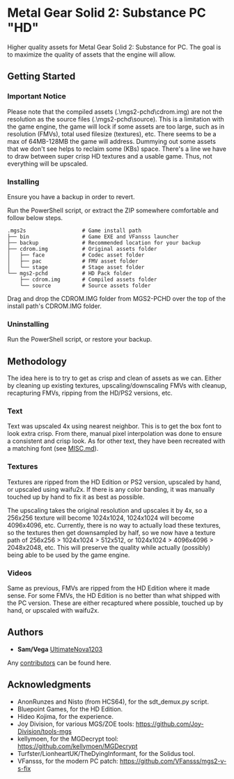 # Metal Gear Solid 2: Substance PC "HD"

Higher quality assets for Metal Gear Solid 2: Substance for PC. The goal is to maximize the quality of assets that the engine will allow.

## Getting Started

### Important Notice

Please note that the compiled assets (.\mgs2-pchd\cdrom.img) are not the resolution as the source files (.\mgs2-pchd\source). This is a limitation with the game engine, the game will lock if some assets are too large, such as in resolution (FMVs), total used filesize (textures), etc. There seems to be a max of 64MB-128MB the game will address. Dummying out some assets that we don't see helps to reclaim some (KBs) space. There's a line we have to draw between super crisp HD textures and a usable game. Thus, not everything will be upscaled.

### Installing

Ensure you have a backup in order to revert.

Run the PowerShell script, or extract the ZIP somewhere comfortable and follow below steps.
 
    .mgs2s                  # Game install path
    ├── bin                 # Game EXE and VFansss launcher
    ├── backup              # Recommended location for your backup
    ├── cdrom.img           # Original assets folder
    │   ├── face            # Codec asset folder
	│   ├── pac             # FMV asset folder
    │   └── stage           # Stage asset folder
    └── mgs2-pchd           # HD Pack folder
        ├── cdrom.img       # Compiled assets folder
        └── source          # Source assets folder

Drag and drop the CDROM.IMG folder from MGS2-PCHD over the top of the install path's CDROM.IMG folder.

### Uninstalling

Run the PowerShell script, or restore your backup.

## Methodology

The idea here is to try to get as crisp and clean of assets as we can. Either by cleaning up existing textures, upscaling/downscaling FMVs with cleanup, recapturing FMVs, ripping from the HD/PS2 versions, etc.

### Text

Text was upscaled 4x using nearest neighbor. This is to get the box font to look extra crisp. From there, manual pixel interpolation was done to ensure a consistent and crisp look. As for other text, they have been recreated with a matching font (see [MISC.md](https://github.com/UltimateNova1203/mgs2-pchd/blob/master/MISC.md)).

### Textures

Textures are ripped from the HD Edition or PS2 version, upscaled by hand, or upscaled using waifu2x. If there is any color banding, it was manually touched up by hand to fix it as best as possible.

The upscaling takes the original resolution and upscales it by 4x, so a 256x256 texture will become 1024x1024, 1024x1024 will become 4096x4096, etc. Currently, there is no way to actually load these textures, so the textures then get downsampled by half, so we now have a texture path of 256x256 > 1024x1024 > 512x512, or 1024x1024 > 4096x4096 > 2048x2048, etc. This will preserve the quality while actually (possibly) being able to be used by the game engine.

### Videos

Same as previous, FMVs are ripped from the HD Edition where it made sense. For some FMVs, the HD Edition is no better than what shipped with the PC version. These are either recaptured where possible, touched up by hand, or upscaled with waifu2x.

## Authors

* **Sam/Vega** [UltimateNova1203](https://github.com/UltimateNova1203)

Any [contributors](https://github.com/UltimateNova1203/mgs2-pchd/contributors) can be found here.

## Acknowledgments

* AnonRunzes and Nisto (from HCS64), for the sdt_demux.py script.
* Bluepoint Games, for the HD Edition.
* Hideo Kojima, for the experience.
* Joy Division, for various MGS/ZOE tools: https://github.com/Joy-Division/tools-mgs
* kellymoen, for the MGDecrypt tool: https://github.com/kellymoen/MGDecrypt
* Turfster/LionheartUK/TheDyingInformant, for the Solidus tool.
* VFansss, for the modern PC patch: https://github.com/VFansss/mgs2-v-s-fix
